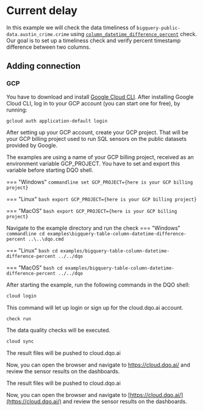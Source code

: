 # Current delay

In this example we will check the data timeliness of `bigquery-public-data.austin_crime.crime` using
[`column_datetime_difference_percent`](/check_reference/timeliness/column_datetime_difference_percent/column_datetime_difference_percent/) check.
Our goal is to set up a timeliness check and verify percent timestamp difference between two columns.

## Adding connection
### GCP
You have to download and install [Google Cloud CLI](https://cloud.google.com/sdk/docs/install).
After installing Google Cloud CLI, log in to your GCP account (you can start one for free), by running:

```commandline
gcloud auth application-default login
```

After setting up your GCP account, create your GCP project. That will be your GCP billing project
used to run SQL sensors on the public datasets provided by Google.

The examples are using a name of your GCP billing project, received as an environment variable GCP_PROJECT.
You have to set and export this variable before starting DQO shell.


=== "Windows"
    ```commandline
    set GCP_PROJECT={here is your GCP billing project}
    ```

=== "Linux"
    ```bash
    export GCP_PROJECT={here is your GCP billing project}
    ```

=== "MacOS"
    ```bash
    export GCP_PROJECT={here is your GCP billing project}
    ```

Navigate to the example directory and run the check
=== "Windows"
    ```commandline
    cd examples\bigquery-table-column-datetime-difference-percent
    ..\..\dqo.cmd
    ```

=== "Linux"
    ```bash
    cd examples/bigquery-table-column-datetime-difference-percent
    ../../dqo
    ```

=== "MacOS"
    ```bash
    cd examples/bigquery-table-column-datetime-difference-percent
    ../../dqo
    ```

After starting the example, run the following commands in the DQO shell:
```bash
cloud login
```
This command will let up login or sign up for the cloud.dqo.ai account.

```bash
check run
```
The data quality checks will be executed.
```bash
cloud sync
```
The result files will be pushed to cloud.dqo.ai

Now, you can open the browser and navigate to https://cloud.dqo.ai/ and review the sensor results on the dashboards.

The result files will be pushed to cloud.dqo.ai

Now, you can open the browser and navigate to [https://cloud.dqo.ai/](https://cloud.dqo.ai/)
and review the sensor results on the dashboards.